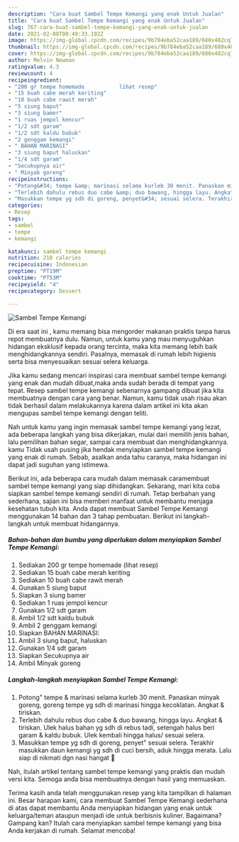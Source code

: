 ```yaml
---
description: "Cara buat Sambel Tempe Kemangi yang enak Untuk Jualan"
title: "Cara buat Sambel Tempe Kemangi yang enak Untuk Jualan"
slug: 767-cara-buat-sambel-tempe-kemangi-yang-enak-untuk-jualan
date: 2021-02-08T08:49:33.192Z
image: https://img-global.cpcdn.com/recipes/9b784eba52caa189/680x482cq70/sambel-tempe-kemangi-foto-resep-utama.jpg
thumbnail: https://img-global.cpcdn.com/recipes/9b784eba52caa189/680x482cq70/sambel-tempe-kemangi-foto-resep-utama.jpg
cover: https://img-global.cpcdn.com/recipes/9b784eba52caa189/680x482cq70/sambel-tempe-kemangi-foto-resep-utama.jpg
author: Melvin Newman
ratingvalue: 4.3
reviewcount: 4
recipeingredient:
- "200 gr tempe homemade           lihat resep"
- "15 buah cabe merah keriting"
- "10 buah cabe rawit merah"
- "5 siung baput"
- "3 siung bamer"
- "1 ruas jempol kencur"
- "1/2 sdt garam"
- "1/2 sdt kaldu bubuk"
- "2 genggam kemangi"
- " BAHAN MARINASI"
- "3 siung baput haluskan"
- "1/4 sdt garam"
- "Secukupnya air"
- " Minyak goreng"
recipeinstructions:
- "Potong&#34; tempe &amp; marinasi selama kurleb 30 menit. Panaskan minyak goreng, goreng tempe yg sdh di marinasi hingga kecoklatan. Angkat &amp; tiriskan."
- "Terlebih dahulu rebus duo cabe &amp; duo bawang, hingga layu. Angkat &amp; tiriskan. Ulek halus bahan yg sdh di rebus tadi, setengah halus beri garam &amp; kaldu bubuk. Ulek kembali hingga halus/ sesuai selera."
- "Masukkan tempe yg sdh di goreng, penyet&#34; sesuai selera. Terakhir masukkan daun kemangi yg sdh di cuci bersih, aduk hingga merata. Lalu siap di nikmati dgn nasi hangat 🤤"
categories:
- Resep
tags:
- sambel
- tempe
- kemangi

katakunci: sambel tempe kemangi 
nutrition: 210 calories
recipecuisine: Indonesian
preptime: "PT19M"
cooktime: "PT53M"
recipeyield: "4"
recipecategory: Dessert

---
```



![Sambel Tempe Kemangi](https://img-global.cpcdn.com/recipes/9b784eba52caa189/680x482cq70/sambel-tempe-kemangi-foto-resep-utama.jpg)

Di era  saat ini , kamu memang bisa mengorder makanan praktis tanpa harus repot membuatnya dulu. Namun, untuk kamu yang mau menyuguhkan hidangan eksklusif kepada orang tercinta, maka kita memang lebih baik menghidangkannya sendiri. Pasalnya, memasak di rumah lebih higienis serta bisa menyesuaikan sesuai selera keluarga.

Jika kamu sedang mencari inspirasi cara membuat sambel tempe kemangi yang enak dan mudah dibuat,maka anda sudah berada di tempat yang tepat. Resep sambel tempe kemangi  sebenarnya gampang dibuat jika kita membuatnya dengan cara yang benar. Namun, kamu tidak usah risau akan tidak berhasil dalam melakukannya 
karena dalam artikel ini kita akan mengupas sambel tempe kemangi dengan teliti.  



Nah untuk kamu yang ingin memasak sambel tempe kemangi yang lezat, ada beberapa langkah yang bisa dikerjakan, mulai dari memilih jenis bahan, lalu pemilihan bahan segar, sampai cara membuat dan menghidangkannya. kamu Tidak usah pusing jika hendak menyiapkan sambel tempe kemangi yang enak di rumah. Sebab, asalkan anda  tahu caranya, maka hidangan ini dapat jadi suguhan yang istimewa.

Berikut ini, ada beberapa cara mudah dalam memasak caramembuat sambel tempe kemangi yang siap dihidangkan. Sekarang, mari kita coba siapkan sambel tempe kemangi sendiri di rumah. Tetap berbahan yang sederhana, sajian ini bisa memberi manfaat untuk membantu menjaga kesehatan tubuh kita. Anda dapat membuat Sambel Tempe Kemangi menggunakan 14 bahan dan 3 tahap pembuatan. Berikut ini langkah-langkah untuk membuat hidangannya.

<!--inarticleads1-->

##### Bahan-bahan dan bumbu yang diperlukan dalam menyiapkan Sambel Tempe Kemangi:

1. Sediakan 200 gr tempe homemade           (lihat resep)
1. Sediakan 15 buah cabe merah keriting
1. Sediakan 10 buah cabe rawit merah
1. Gunakan 5 siung baput
1. Siapkan 3 siung bamer
1. Sediakan 1 ruas jempol kencur
1. Gunakan 1/2 sdt garam
1. Ambil 1/2 sdt kaldu bubuk
1. Ambil 2 genggam kemangi
1. Siapkan  BAHAN MARINASI:
1. Ambil 3 siung baput, haluskan
1. Gunakan 1/4 sdt garam
1. Siapkan Secukupnya air
1. Ambil  Minyak goreng




<!--inarticleads2-->

##### Langkah-langkah menyiapkan Sambel Tempe Kemangi:

1. Potong&#34; tempe &amp; marinasi selama kurleb 30 menit. Panaskan minyak goreng, goreng tempe yg sdh di marinasi hingga kecoklatan. Angkat &amp; tiriskan.
1. Terlebih dahulu rebus duo cabe &amp; duo bawang, hingga layu. Angkat &amp; tiriskan. Ulek halus bahan yg sdh di rebus tadi, setengah halus beri garam &amp; kaldu bubuk. Ulek kembali hingga halus/ sesuai selera.
1. Masukkan tempe yg sdh di goreng, penyet&#34; sesuai selera. Terakhir masukkan daun kemangi yg sdh di cuci bersih, aduk hingga merata. Lalu siap di nikmati dgn nasi hangat 🤤




Nah, itulah artikel tentang  sambel tempe kemangi  yang praktis dan mudah versi kita. Semoga anda bisa membuatnya dengan hasil yang memuaskan. 

Terima kasih anda telah menggunakan resep yang kita tampilkan di halaman ini. Besar harapan kami, cara membuat  Sambel Tempe Kemangi sederhana di atas dapat membantu Anda menyiapkan hidangan yang enak untuk keluarga/teman ataupun menjadi ide untuk berbisnis kuliner. Bagaimana? Gampang kan? Itulah cara menyiapkan sambel tempe kemangi yang bisa Anda kerjakan di rumah. Selamat mencoba!


